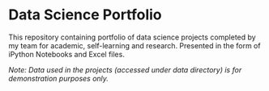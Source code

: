 # Data Science Portfolio
This repository containing portfolio of data science projects completed by my team for academic, self-learning and research. Presented in the form of iPython Notebooks and Excel files.

_Note: Data used in the projects (accessed under data directory) is for demonstration purposes only._
